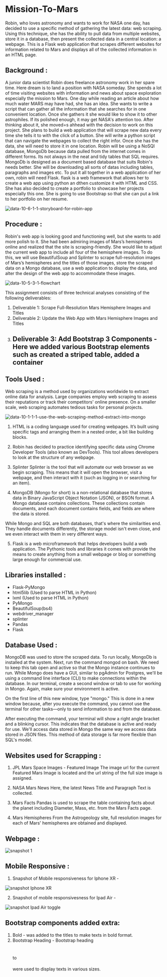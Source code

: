# Mission-To-Mars
Robin, who loves astronomy and wants to work for NASA one day, has decided to use a specific method of gathering the latest data: web scraping. Using this technique, she has the ability to pull data from multiple websites, store it in a database, then present the collected data in a central location: a webpage. This is a Flask web application that scrapes different websites for information related to Mars and displays all of the collected information in an HTML page.

## Background :

A junior data scientist Robin does freelance astronomy work in her spare time. Here dream is to land a position with NASA someday. She spends a lot of time visiting websites with information and news about space exploration especially the mission to Mars. One day while reading an article about how much water MARS may have had, she has an idea. She wants to write a script that can gather all the information that she searches for in one convenient location. Once she gathers it she would like to show it to other astrophiles. If its polished enough, it may get NASA's attention too. After thinking about it, she moved=s ahhead with the decision to work on this project. She plans to build a web application that will scrape new data every time she tells it to with the click of a button. She will write a python script that can navigate the webpages to collect the right infor. Once she has the data, she will need to store it in one location. Robin will be using a NoSQl database, MongoDb because data pulled from the internet comes in different forms. Its not always in the neat and tidy tables that SQL requires. MongoDb is designed as a document based database that suits Robin's needs better. She will be downloading all sorts of datas including tables, paragraphs and images etc. To put it all together in a web application of her own, robin will need Flask. flask is a web framework that allows her to create a web app using python an dthen customize it with HTML and CSS. She has also decided to create a portfolio to showcase her  projects especially this one. She is going to use Bootstrap so that she can put a link to her portfolio on her resume.


![data-10-6-1-1-storyboard-for-robin-app](https://user-images.githubusercontent.com/23488019/148723510-99596694-6186-424f-81ef-0ca5c996ed82.png)



## Procedure : 
Robin's web app is looking good and functioning well, but she wants to add more polish to it. She had been admiring images of Mars’s hemispheres online and realized that the site is scraping-friendly. She would like to adjust the current web app to include all four of the hemisphere images. To do this, we will use BeautifulSoup and Splinter to scrape full-resolution images of Mars’s hemispheres and the titles of those images, store the scraped data on a Mongo database, use a web application to display the data, and alter the design of the web app to accommodate these images. 


![data-10-5-3-1-flowchart](https://user-images.githubusercontent.com/23488019/148723548-a62c89e4-c406-4345-8bbf-d952974421e2.png)


This  assignment consists of three technical analyses consisting of the following deliverables:

1. Deliverable 1: Scrape Full-Resolution Mars Hemisphere Images and Titles
2. Deliverable 2: Update the Web App with Mars Hemisphere Images and Titles
3. Deliverable 3: Add Bootstrap 3 Components - Here we added various Bootstrap elements such as created a striped table, added a container
    - 

## Tools Used :

Web scraping is a method used by organizations worldwide to extract online data for analysis. Large companies employ web scraping to assess their reputations or track their competitors' online presence. On a smaller scale, web scraping automates tedious tasks for personal projects.


![data-10-1-1-1-use-the-web-scraping-method-extract-into-mongo](https://user-images.githubusercontent.com/23488019/148616782-98d2d5ab-c80b-411d-8847-5f30d4a985ee.png)

1. HTML is a coding language used for creating webpages. It’s built using specific tags and arranging them in a nested order, a bit like building blocks.

2. Robin has decided to practice identifying specific data using Chrome Developer Tools (also known as DevTools). This tool allows developers to look at the structure of any webpage. 

3. Splinter
Splinter is the tool that will automate our web browser as we begin scraping. This means that it will open the browser, visit a webpage, and then interact with it (such as logging in or searching for an item). 

4. MongoDB (Mongo for short) is a non-relational database that stores data in Binary JavaScript Object Notation (JSON), or BSON format. A Mongo database contains collections. These collections contain documents, and each document contains fields, and fields are where the data is stored.

While Mongo and SQL are both databases, that's where the similarities end. They handle documents differently, the storage model isn't even close, and we even interact with them in very different ways.

5. Flask  is a web microframework that helps developers build a web application. The Pythonic tools and libraries it comes with provide the means to create anything from a small webpage or blog or something large enough for commercial use.

## Libraries installed :
- Flask-PyMongo
- html5lib (Used to parse HTML in Python)
- lxml (Used to parse HTML in Python)
- PyMongo
- BeautifulSoup(bs4)
- webdriver_manager
- splinter
- Pandas
- Flask

## Database Used :

MongoDB was used to store the scraped data. To run locally, MongoDb is installed at the system. Next, run the command mongod on bash. We need to keep this tab open and active so that the Mongo instance continues to run. While Mongo does have a GUI, similar to pgAdmin for Postgres, we'll be using a command line interface (CLI) to make connections within the database. In our terminal, create a second window or tab to use for working in Mongo. Again, make sure your environment is active.

On the first line of this new window, type "mongo." This is done in a new window because, after you execute the command, you cannot use the terminal for other tasks—only to send information to and from the database.

After executing the command, your terminal will show a right angle bracket and a blinking cursor. This indicates that the database is active and ready for use.
We'll access data stored in Mongo the same way we access data stored in JSON files. This method of data storage is far more flexible than SQL's model.

## Websites used for Scrapping :

1. JPL Mars Space Images - Featured Image
The image url for the current Featured Mars Image is located and the url string of the full size image is assigned.

2. NASA Mars News
Here, the latest News Title and Paragraph Text is collected.

3. Mars Facts
Pandas is used to scrape the table containing facts about the planet including Diameter, Mass, etc. from the Mars Facts page.

4. Mars Hemispheres
From the Astrogeology site, full resolution images for each of Mars' hemispheres are obtained and displayed.

## Webpage :

![snapshot 1](https://user-images.githubusercontent.com/23488019/148728230-69369d9e-51bf-4e48-86cd-6d29b64f40dc.PNG)

## Mobile Responsive :

1. Snapshot of Mobile responsiveness for Iphone XR - 

![snapshot Iphone XR](https://user-images.githubusercontent.com/23488019/148728114-835c945f-cb32-4002-8520-a792f54a248d.PNG)

2. Snapshot of mobile responsivesness for Ipad Air - 

![snapshot Ipad Air toggle](https://user-images.githubusercontent.com/23488019/148728116-11f42c54-9b3e-4f15-96ad-3d02a36c85f6.PNG)

## Bootstrap components added extra:

1. Bold - <strong></strong> was added to the titles to make texts in bold format.
2. Bootstrap Heading - Bootstrap heading <h1></h1> to <h4></h4> were used to display texts in various sizes.
